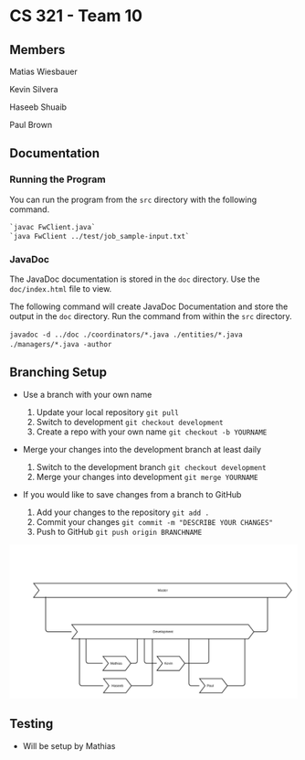 # CS 321 - Team 10

## Members
Matias Wiesbauer

Kevin Silvera

Haseeb Shuaib

Paul Brown

## Documentation

### Running the Program

You can run the program from the `src` directory with the following command.

    `javac FwClient.java`
    `java FwClient ../test/job_sample-input.txt`


### JavaDoc

The JavaDoc documentation is stored in the `doc` directory. Use the `doc/index.html` file to view.

The following command will create JavaDoc Documentation and store the output in the `doc` directory.
Run the command from within the `src` directory.

`javadoc -d ../doc ./coordinators/*.java ./entities/*.java ./managers/*.java -author`


## Branching Setup
- Use a branch with your own name
    1. Update your local repository `git pull`
    2. Switch to development `git checkout development`
    3. Create a repo with your own name `git checkout -b YOURNAME`

- Merge your changes into the development branch at least daily
    1. Switch to the development branch `git checkout development`
    2. Merge your changes into development `git merge YOURNAME`

- If you would like to save changes from a branch to GitHub
    1. Add your changes to the repository `git add .`
    2. Commit your changes `git commit -m "DESCRIBE YOUR CHANGES"`
    3. Push to GitHub `git push origin BRANCHNAME`


![Branching Setup](/doc/branching.png?raw=true "Branching Setup")

## Testing
- Will be setup by Mathias


